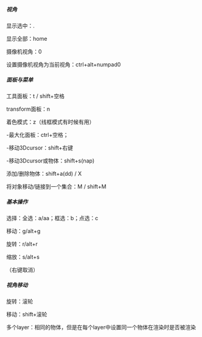 

##### 视角

显示选中：.

显示全部：home

摄像机视角：0

设置摄像机视角为当前视角：ctrl+alt+numpad0



##### 面板与菜单

工具面板：t / shift+空格

transform面板：n

着色模式：z（线框模式有时候有用）

-最大化面板：ctrl+空格；

-移动3Dcursor：shift+右键 

-移动3Dcursor或物体：shift+s(nap)

添加/删除物体：shift+a(dd) / X

将对象移动/链接到一个集合：M / shift+M



##### 基本操作

选择：全选：a/aa；框选：b；点选：c

移动：g/alt+g

旋转：r/alt+r

缩放：s/alt+s

（右键取消）

##### 视角移动

旋转：滚轮

移动：shift+滚轮



多个layer：相同的物体，但是在每个layer中设置同一个物体在渲染时是否被渲染